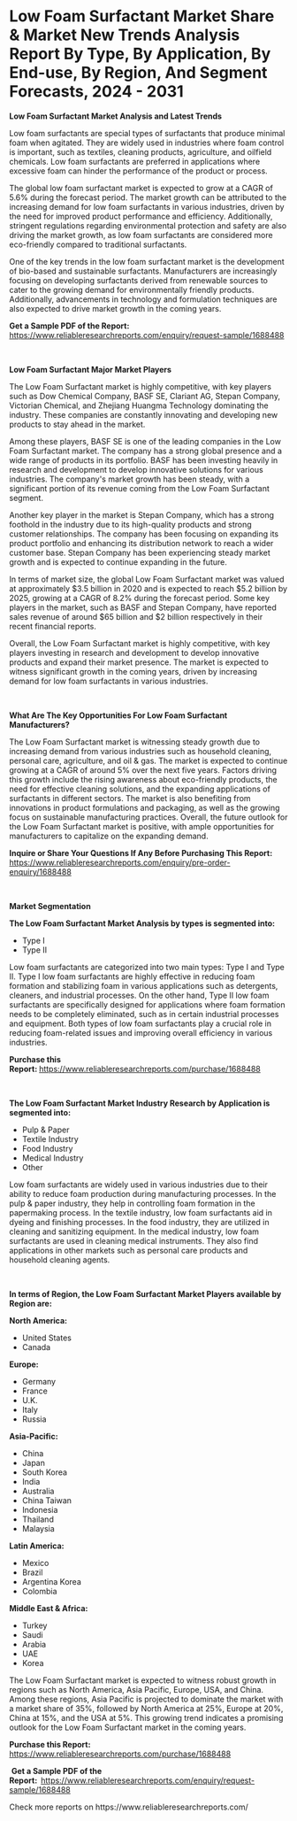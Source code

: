 <p><h1>Low Foam Surfactant Market Share & Market New Trends Analysis Report By Type, By Application, By End-use, By Region, And Segment Forecasts, 2024 - 2031</h1></p><p><strong>Low Foam Surfactant Market Analysis and Latest Trends</strong></p>
<p><p>Low foam surfactants are special types of surfactants that produce minimal foam when agitated. They are widely used in industries where foam control is important, such as textiles, cleaning products, agriculture, and oilfield chemicals. Low foam surfactants are preferred in applications where excessive foam can hinder the performance of the product or process.</p><p>The global low foam surfactant market is expected to grow at a CAGR of 5.6% during the forecast period. The market growth can be attributed to the increasing demand for low foam surfactants in various industries, driven by the need for improved product performance and efficiency. Additionally, stringent regulations regarding environmental protection and safety are also driving the market growth, as low foam surfactants are considered more eco-friendly compared to traditional surfactants.</p><p>One of the key trends in the low foam surfactant market is the development of bio-based and sustainable surfactants. Manufacturers are increasingly focusing on developing surfactants derived from renewable sources to cater to the growing demand for environmentally friendly products. Additionally, advancements in technology and formulation techniques are also expected to drive market growth in the coming years.</p></p>
<p><strong>Get a Sample PDF of the Report:&nbsp;</strong> <a href="https://www.reliableresearchreports.com/enquiry/request-sample/1688488">https://www.reliableresearchreports.com/enquiry/request-sample/1688488</a></p>
<p>&nbsp;</p>
<p><strong>Low Foam Surfactant Major Market Players</strong></p>
<p><p>The Low Foam Surfactant market is highly competitive, with key players such as Dow Chemical Company, BASF SE, Clariant AG, Stepan Company, Victorian Chemical, and Zhejiang Huangma Technology dominating the industry. These companies are constantly innovating and developing new products to stay ahead in the market.</p><p>Among these players, BASF SE is one of the leading companies in the Low Foam Surfactant market. The company has a strong global presence and a wide range of products in its portfolio. BASF has been investing heavily in research and development to develop innovative solutions for various industries. The company's market growth has been steady, with a significant portion of its revenue coming from the Low Foam Surfactant segment.</p><p>Another key player in the market is Stepan Company, which has a strong foothold in the industry due to its high-quality products and strong customer relationships. The company has been focusing on expanding its product portfolio and enhancing its distribution network to reach a wider customer base. Stepan Company has been experiencing steady market growth and is expected to continue expanding in the future.</p><p>In terms of market size, the global Low Foam Surfactant market was valued at approximately $3.5 billion in 2020 and is expected to reach $5.2 billion by 2025, growing at a CAGR of 8.2% during the forecast period. Some key players in the market, such as BASF and Stepan Company, have reported sales revenue of around $65 billion and $2 billion respectively in their recent financial reports.</p><p>Overall, the Low Foam Surfactant market is highly competitive, with key players investing in research and development to develop innovative products and expand their market presence. The market is expected to witness significant growth in the coming years, driven by increasing demand for low foam surfactants in various industries.</p></p>
<p>&nbsp;</p>
<p><strong>What Are The Key Opportunities For Low Foam Surfactant Manufacturers?</strong></p>
<p><p>The Low Foam Surfactant market is witnessing steady growth due to increasing demand from various industries such as household cleaning, personal care, agriculture, and oil & gas. The market is expected to continue growing at a CAGR of around 5% over the next five years. Factors driving this growth include the rising awareness about eco-friendly products, the need for effective cleaning solutions, and the expanding applications of surfactants in different sectors. The market is also benefiting from innovations in product formulations and packaging, as well as the growing focus on sustainable manufacturing practices. Overall, the future outlook for the Low Foam Surfactant market is positive, with ample opportunities for manufacturers to capitalize on the expanding demand.</p></p>
<p><strong>Inquire or Share Your Questions If Any Before Purchasing This Report:</strong> <a href="https://www.reliableresearchreports.com/enquiry/pre-order-enquiry/1688488">https://www.reliableresearchreports.com/enquiry/pre-order-enquiry/1688488</a></p>
<p>&nbsp;</p>
<p><strong>Market Segmentation</strong></p>
<p><strong>The Low Foam Surfactant Market Analysis by types is segmented into:</strong></p>
<p><ul><li>Type I</li><li>Type II</li></ul></p>
<p><p>Low foam surfactants are categorized into two main types: Type I and Type II. Type I low foam surfactants are highly effective in reducing foam formation and stabilizing foam in various applications such as detergents, cleaners, and industrial processes. On the other hand, Type II low foam surfactants are specifically designed for applications where foam formation needs to be completely eliminated, such as in certain industrial processes and equipment. Both types of low foam surfactants play a crucial role in reducing foam-related issues and improving overall efficiency in various industries.</p></p>
<p><strong>Purchase this Report:&nbsp;</strong><a href="https://www.reliableresearchreports.com/purchase/1688488">https://www.reliableresearchreports.com/purchase/1688488</a></p>
<p>&nbsp;</p>
<p><strong>The Low Foam Surfactant Market Industry Research by Application is segmented into:</strong></p>
<p><ul><li>Pulp & Paper</li><li>Textile Industry</li><li>Food Industry</li><li>Medical Industry</li><li>Other</li></ul></p>
<p><p>Low foam surfactants are widely used in various industries due to their ability to reduce foam production during manufacturing processes. In the pulp & paper industry, they help in controlling foam formation in the papermaking process. In the textile industry, low foam surfactants aid in dyeing and finishing processes. In the food industry, they are utilized in cleaning and sanitizing equipment. In the medical industry, low foam surfactants are used in cleaning medical instruments. They also find applications in other markets such as personal care products and household cleaning agents.</p></p>
<p>&nbsp;</p>
<p><strong>In terms of Region, the Low Foam Surfactant Market Players available by Region are:</strong></p>
<p>
    <p> <strong> North America: </strong>
        <ul>
            <li>United States</li>
            <li>Canada</li>
        </ul>
        </p> 
    <p> <strong> Europe: </strong>
        <ul>
            <li>Germany</li>
            <li>France</li>
            <li>U.K.</li>
            <li>Italy</li>
            <li>Russia</li>
        </ul>
        </p> 
    <p> <strong> Asia-Pacific: </strong>
        <ul>
            <li>China</li>
            <li>Japan</li>
            <li>South Korea</li>
            <li>India</li>
            <li>Australia</li>
            <li>China Taiwan</li>
            <li>Indonesia</li>
            <li>Thailand</li>
            <li>Malaysia</li>
        </ul>
        </p> 
    <p> <strong> Latin America: </strong>
        <ul>
            <li>Mexico</li>
            <li>Brazil</li>
            <li>Argentina Korea</li>
            <li>Colombia</li>
        </ul>
        </p> 
    <p> <strong> Middle East & Africa: </strong>
        <ul>
            <li>Turkey</li>
            <li>Saudi</li>
            <li>Arabia</li>
            <li>UAE</li>
            <li>Korea</li>
        </ul>
    </p>
    </p>
<p><p>The Low Foam Surfactant market is expected to witness robust growth in regions such as North America, Asia Pacific, Europe, USA, and China. Among these regions, Asia Pacific is projected to dominate the market with a market share of 35%, followed by North America at 25%, Europe at 20%, China at 15%, and the USA at 5%. This growing trend indicates a promising outlook for the Low Foam Surfactant market in the coming years.</p></p>
<p><strong>Purchase this Report: </strong><a href="https://www.reliableresearchreports.com/purchase/1688488">https://www.reliableresearchreports.com/purchase/1688488</a></p>
<p>&nbsp;<strong>Get a Sample PDF of the Report:&nbsp;&nbsp;</strong><a href="https://www.reliableresearchreports.com/enquiry/request-sample/1688488">https://www.reliableresearchreports.com/enquiry/request-sample/1688488</a></p>
<p><strong></strong></p>
<p>Check more reports on https://www.reliableresearchreports.com/</p>